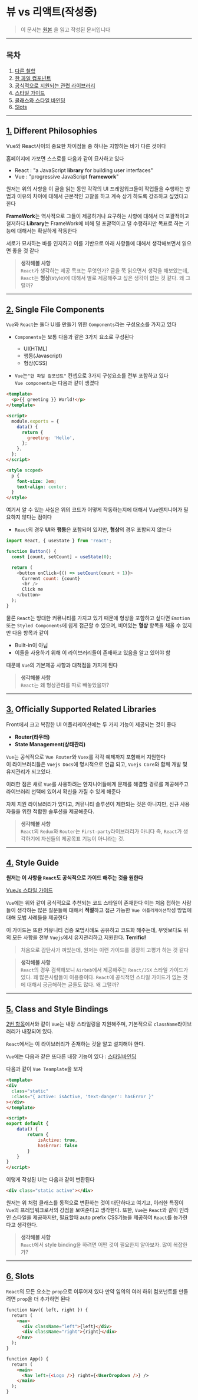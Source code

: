 # 뷰 vs 리액트(작성중)

 > 이 문서는 [원본](https://hswolff.com/blog/what-vuejs-does-better-than-react/) 을 읽고 작성된 문서입니다

------

## 목차

 1. [다른 철학](#1-Different-Philosophies)
 2. [한 파일 컴포넌트](#2-Single-File-Components)
 3. [공식적으로 지원되는 관련 라이브러리](#3-Officially-Supported-Related-Libraries)
 4. [스타일 가이드](#4-Style-Guide)
 5. [클래스와 스타일 바인딩](#5-Class-and-Style-Bindings)
 6. [Slots](#6-Slots)

------

## [1.](#목차) Different Philosophies

Vue와 React사이의 중요한 차이점들 중 하나는 지향하는 바가 다른 것이다

홈페이지에 가보면 스스로를 다음과 같이 묘사하고 있다

* React : "a JavaScript **library** for building user interfaces"
* Vue : "progressive JavaScript **framework**"

원저는 위의 사항을 이 글을 읽는 동안 각각의 UI 프레임워크들이 작업들을 수행하는 방법과 이유의 차이에 대해서 근본적인 고찰을 하고 계속 상기 하도록 강조하고 싶었다고 한다

**FrameWork**는 역사적으로 그들이 제공하거나 요구하는 사항에 대해서 더 포괄적이고 철저하다
**Library**는 FrameWork에 비해 덜 포괄적이고 덜 수행하지만 목표로 하는 기능에 대해서는 확실하게 작동한다

서로가 묘사하는 바를 인지하고 이를 기반으로 아래 사항들에 대해서 생각해보면서 읽으면 좋을 것 같다

> **생각해볼 사항**  
> `React`가 생각하는 제공 목표는 무엇인가? 글을 쭉 읽으면서 생각을 해보았는데, `React`는 **형상**(style)에 대해서 별로 제공해주고 싶은 생각이 없는 것 같다. 왜 그럴까?

------

## [2.](#목차) Single File Components

`Vue`와 `React`는 둘다 UI를 만들기 위한 `Components`라는 구성요소를 가지고 있다

* `Components`는 보통 다음과 같은 3가지 요소로 구성된다
  * UI(HTML)
  * 행동(Javascript)
  * 형상(CSS)

* `Vue`는`"한 파일 컴포넌트"` 컨셉으로 3가지 구성요소를 전부 포함하고 있다  
`Vue components`는 다음과 같이 생겼다

```html
<template>
  <p>{{ greeting }} World!</p>
</template>

<script>
  module.exports = {
    data() {
      return {
        greeting: 'Hello',
      };
    },
  };
</script>

<style scoped>
  p {
    font-size: 2em;
    text-align: center;
  }
</style>
```

여기서 알 수 있는 사실은 위의 코드가 어떻게 작동하는지에 대해서 Vue엔지니어가 필요하지 않다는 점이다

* `React`의 경우 **UI**와 **행동**은 포함되어 있지만, **형상**의 경우 포함되지 않는다

```javascript
import React, { useState } from 'react';

function Button() {
  const [count, setCount] = useState(0);

  return (
    <button onClick={() => setCount(count + 1)}>
      Current count: {count}
      <br />
      Click me
    </button>
  );
}
```

물론 `React`는 방대한 커뮤니티를 가지고 있기 때문에 형상을 포함하고 싶다면 `Emotion` 또는 `Styled Components`에 쉽게 접근할 수 있으며, 비어있는 **형상** 항목을 채울 수 있지만 다음 항목과 같이

* Built-in이 아님
* 이들을 사용하기 위해 이 라이브러리들이 존재하고 있음을 알고 있어야 함

때문에  `Vue`의 기본제공 사항과 대척점을 가지게 된다

> **생각해볼 사항**  
> `React`는 왜 형상관리를 따로 빼놓았을까?

------

## [3.](#목차) Officially Supported Related Libraries

Front에서 크고 복잡한 UI 어플리케이션에는 두 가지 기능이 제공되는 것이 좋다

* **Router(라우터)**
* **State Management(상태관리)**

`Vue`는 공식적으로 `Vue Router`와 `Vuex`를 각각 예제까지 포함해서 지원한다  
이 라이브러리들은 `Vuejs Docs`에 명시적으로 언급 되고, `Vuejs Core`와 함께 개발 및 유지관리가 되고있다.  

이러한 점은 새로 `Vue`를 사용하려는 엔지니어들에게 문제를 해결할 경로를 제공해주고 라이브러리 선택에 있어서 확신을 가질 수 있게 해준다

자체 지원 라이브러리가 있다고, 커뮤니티 솔루션이 제한되는 것은 아니지만, 신규 사용자들을 위한 적합한 솔루션을 제공해준다.

> **생각해볼 사항**  
> `React`의 `Redux`와 `Router`는 `First-party`라이브러리가 아니다 즉, `React`가 생각하기에 자신들의 제공목표 기능이 아니라는 것.

------

## [4.](#목차) Style Guide

 **원저는 이 사항을 `React`도 공식적으로 가이드 해주는 것을 원한다**

[VueJs 스타일 가이드](https://kr.vuejs.org/v2/style-guide/index.html)

`Vue`에는 위와 같이 공식적으로 추천되는 코드 스타일이 존재한다
이는 처음 접하는 사람들이 생각하는 많은 질문들에 대해서 **적절**하고 접근 가능한 `Vue 어플리케이션`작성 방법에 대해 모법 사례들을 제공한다

이 가이드는 또한 커뮤니티 검증 모범사례도 공유하고 코드화 해주는데, 무엇보다도 위의 모든 사항을 전부 `Vuejs`에서 유지관리하고 지원한다.  **Terrific!**

> 처음으로 감탄사가 껴있는데, 원저는 이런 가이드를 굉장히 고평가 하는 것 같다

> **생각해볼 사항**  
> `React`의 경우 검색해보니 `Airbnb`에서 제공해주는 `React/JSX` 스타일 가이드가 있다. 꽤 많은사람들이 이용중이다. `React`에 공식적인 스타일 가이드가 없는 것에 대해서 궁금해하는 글들도 많다. 왜 그럴까? 

------

## [5.](#목차) Class and Style Bindings

[2번 항목](#2-Single-File-Components)에서와 같이 `Vue`는 내장 스타일링을 지원해주며, 기본적으로 `className`라이브러리가 내장되어 있다.

`React`에서는 이 라이브러리가 존재하는 것을 알고 설치해야 한다.

`Vue`에는 다음과 같은 또다른 내장 기능이 있다 : [스타일바인딩](https://v3.vuejs.org/guide/class-and-style.html#object-syntax)

다음과 같이 `Vue Teamplate`을 보자

```html
<template>
<div
  class="static"
  :class="{ active: isActive, 'text-danger': hasError }"
></div>
</template>

<script>
export default {
    data() {
        return {
            isActive: true,
            hasError: false
        }
    }
}
</script>
```

이렇게 작성된 UI는 다음과 같이 변환된다

```html
<div class="static active"></div>
```

원저는 위 처럼 클래스를 동적으로 변환하는 것이 대단하다고 여기고,
이러한 특징이 `Vue`의 프레임워크로서의 강점을 보여준다고 생각한다.
또한, `Vue`는 `React`와 같이 인라인 스타일을 제공하지만, 필요할때 auto prefix CSS기능을 제공하여 `React`를 능가한다고 생각한다.

> **생각해볼 사항**  
> `React`에서 style binding을 하려면 어떤 것이 필요한지 알아보자. 많이 복잡한가?

------

## [6.](#목차) Slots

`React`의 모든 요소는 `prop`으로 이루어져 있다
만약 임의의 여러 하위 컴포넌트를 만들려면 `prop`을 더 추가하면 된다

```html
function Nav({ left, right }) {
  return (
    <nav>
      <div className="left">{left}</div>
      <div className="right">{right}</div>
    </nav>
  );
}

function App() {
  return (
    <main>
      <Nav left={<Logo />} right={<UserDropdown />} />
    </main>
  );
}
```

<!-- ## [7.](#목차) Directive Modifiers

## [8.](#목차) Form Input Bindings

## [9.](#목차) Custom Directives

## [10.](#목차) Written in TypeScript

## [11.](#목차) Video

## [12.](#목차) Closing Thoughts -->
